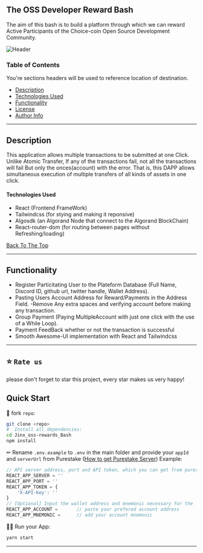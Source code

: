 ## The OSS Developer Reward Bash
  The aim of this bash is to build a platform through which we can reward Active Participants of the Choice-coin Open Source Development Community.

![Header](src\Asset\Register.png)
### Table of Contents
You're sections headers will be used to reference location of destination.

- [Description](#description)
- [Technologies Used](#quick-start)
- [Functionality](#references)
- [License](#license)
- [Author Info](#author-info)

---

## Description
 This application allows multiple transactions to be submitted at one Click. Unlike Atomic Transfer, If any of the transactions fail, not all the transactions will fail But only the onces(account) with the error. That is, this DAPP allows simultaneous execution of multiple transfers of all kinds of assets in one click. 


#### Technologies Used

- React  (Frontend FrameWork)
- Tailwindcss  (for stying and making it reponsive)
- Algosdk  (an Algorand Node that connect to the Algorand BlockChain)
- React-router-dom  (for routing between pages without Refreshing/loading)

[Back To The Top](#the-oSS-developer-reward-bash)

---

## Functionality
- Register Particitating User to the Plateform Database (Full Name, Discord ID, github url, twitter handle, Wallet Address).
- Pasting Users Account Address for Reward/Payments in the Address Field.
-Remove Any extra spaces and verifying account before making any transaction.
- Group Payment (Paying MultipleAccount with just one click with the use of a While Loop).
- Payment FeedBack whether or not the transaction is successful
- Smooth Awesome-UI implementation with React and Tailwindcss


---

## ⭐️ `Rate us`
please don't forget to star this project, every star makes us very happy!

##  Quick Start

📄 fork  `repo`:
```sh
git clone <repo>
#  Install all dependencies:
cd Jinx_oss-rewards_Bash
npm install 
```
✏ Rename `.env.example` to `.env` in the main folder and provide your `appId` and `serverUrl` from  Purestake ([How to get Purestake Server](https://purestake.io)) 
Example:
```jsx
// API server address, port and API token, which you can get from purestake.io
REACT_APP_SERVER = ''
REACT_APP_PORT = ''
REACT_APP_TOKEN = {
    'X-API-Key': ''
}
// [Optional] Input the wallet address and mnemonic necessary for the
REACT_APP_ACCOUNT =       // paste your prefered account address
REACT_APP_MNEMONIC =      // add your account mnemonic

```
🚴‍♂️ Run your App:
```sh
yarn start
```

---
